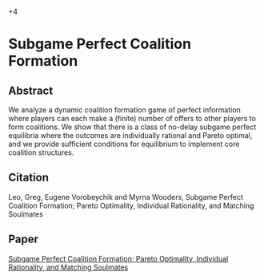 +4

# Subgame Perfect Coalition Formation

## Abstract

We analyze a dynamic coalition formation game of perfect information
where players can each make a (finite) number of offers to other players to form
coalitions. We show that there is a class of no-delay subgame perfect equilibria where
the outcomes are individually rational and Pareto optimal, and we provide sufficient
conditions for equilibrium to implement core coalition structures.

## Citation

Leo, Greg, Eugene Vorobeychik and Myrna Wooders, Subgame Perfect Coalition Formation; Pareto Optimality, Individual Rationality, and Matching Soulmates

## Paper

[Subgame Perfect Coalition Formation; Pareto Optimality, Individual Rationality, and Matching Soulmates](../files/Papers/WP_SPGS.pdf)
